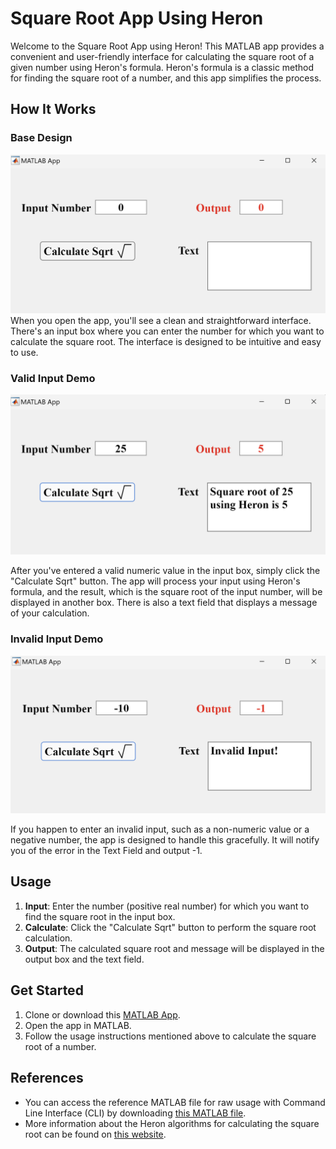 # Square Root App Using Heron

Welcome to the Square Root App using Heron! This MATLAB app provides a convenient and user-friendly interface for calculating the square root of a given number using Heron's formula. Heron's formula is a classic method for finding the square root of a number, and this app simplifies the process.

## How It Works

### Base Design
<img src="demo/sqrt_base.png" width="800"/>
When you open the app, you'll see a clean and straightforward interface. There's an input box where you can enter the number for which
you want to calculate the square root. The interface is designed to be intuitive and easy to use.

### Valid Input Demo
<img src="demo/sqrt_demo_1.png" width="800"/>
   
After you've entered a valid numeric value in the input box, simply click the "Calculate Sqrt" button. The app will process your input using Heron's formula, and the result, 
which is the square root of the input number, will be displayed in another box. There is also a text field that displays a message of your calculation.

### Invalid Input Demo
<img src="demo/sqrt_demo_2.png" width="800"/>
   
If you happen to enter an invalid input, such as a non-numeric value or a negative number, the app is designed to handle this gracefully. 
It will notify you of the error in the Text Field and output -1.

## Usage

1. **Input**: Enter the number (positive real number) for which you want to find the square root in the input box.
2. **Calculate**: Click the "Calculate Sqrt" button to perform the square root calculation.
3. **Output**: The calculated square root and message will be displayed in the output box and the text field.

## Get Started

1. Clone or download this [MATLAB App](sqrtHeron_app.mlapp).
2. Open the app in MATLAB.
3. Follow the usage instructions mentioned above to calculate the square root of a number.

## References
- You can access the reference MATLAB file for raw usage with Command Line Interface (CLI) by downloading [this MATLAB file](sqrtHeron_code.m).
- More information about the Heron algorithms for calculating the square root can be found on [this website](https://gregorygundersen.com/blog/2023/02/01/estimating-square-roots/#:~:text=Imagine%20we%20want%20to%20compute,either%20over%2D%20or%20underestimates%20n%20.).


